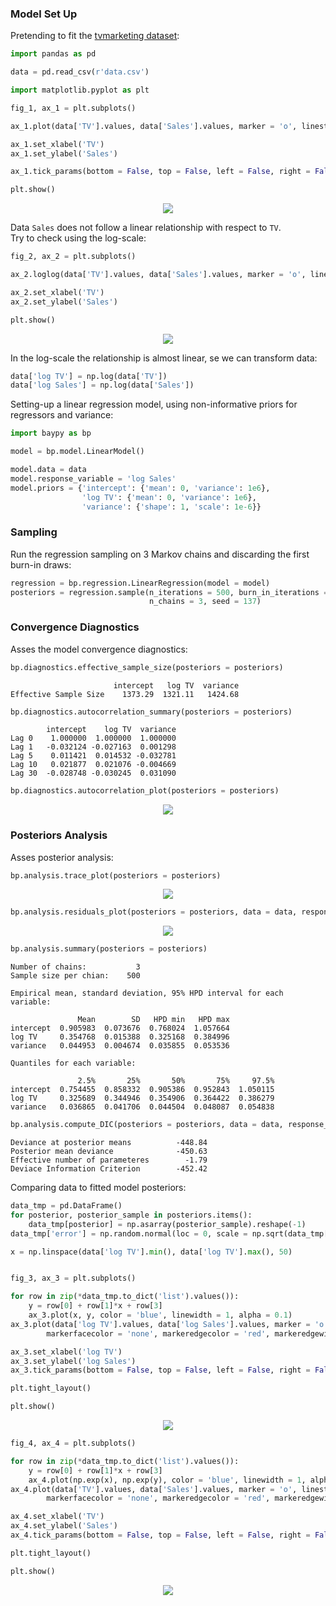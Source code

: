 ### Model Set Up

Pretending to fit the [tvmarketing dataset](https://github.com/AndreaBlengino/GibbsSampler/blob/master/examples/tvmarketing/data.csv):

```python
import pandas as pd

data = pd.read_csv(r'data.csv')
```

```python
import matplotlib.pyplot as plt

fig_1, ax_1 = plt.subplots()

ax_1.plot(data['TV'].values, data['Sales'].values, marker = 'o', linestyle = '', alpha = 0.5)

ax_1.set_xlabel('TV')
ax_1.set_ylabel('Sales')

ax_1.tick_params(bottom = False, top = False, left = False, right = False)

plt.show()
```

<p align="center">
    <img src="images/data.png">
</p>

Data `Sales` does not follow a linear relationship with respect to `TV`.  
Try to check using the log-scale:

```python
fig_2, ax_2 = plt.subplots()

ax_2.loglog(data['TV'].values, data['Sales'].values, marker = 'o', linestyle = '', alpha = 0.5)

ax_2.set_xlabel('TV')
ax_2.set_ylabel('Sales')

plt.show()
```

<p align="center">
    <img src="images/data_log_scale.png">
</p>

In the log-scale the relationship is almost linear, se we can transform
data:

```python
data['log TV'] = np.log(data['TV'])
data['log Sales'] = np.log(data['Sales'])
```

Setting-up a linear regression model, using non-informative priors for
regressors and variance:

```python
import baypy as bp

model = bp.model.LinearModel()

model.data = data
model.response_variable = 'log Sales'
model.priors = {'intercept': {'mean': 0, 'variance': 1e6},
                'log TV': {'mean': 0, 'variance': 1e6},
                'variance': {'shape': 1, 'scale': 1e-6}}
```

### Sampling

Run the regression sampling on 3 Markov chains and discarding the first 
burn-in draws:

```python
regression = bp.regression.LinearRegression(model = model)
posteriors = regression.sample(n_iterations = 500, burn_in_iterations = 50, 
                               n_chains = 3, seed = 137)
```

### Convergence Diagnostics

Asses the model convergence diagnostics:

```python
bp.diagnostics.effective_sample_size(posteriors = posteriors)
```
```
                       intercept   log TV  variance
Effective Sample Size    1373.29  1321.11   1424.68
```

```python
bp.diagnostics.autocorrelation_summary(posteriors = posteriors)
```
```
        intercept    log TV  variance
Lag 0    1.000000  1.000000  1.000000
Lag 1   -0.032124 -0.027163  0.001298
Lag 5    0.011421  0.014532 -0.032781
Lag 10   0.021877  0.021076 -0.004669
Lag 30  -0.028748 -0.030245  0.031090
```

```python
bp.diagnostics.autocorrelation_plot(posteriors = posteriors)
```

<p align="center">
    <img src="images/autocorrelation_plot.png">
</p>

### Posteriors Analysis

Asses posterior analysis:

```python
bp.analysis.trace_plot(posteriors = posteriors)
```

<p align="center">
    <img src="images/trace_plot.png">
</p>

```python
bp.analysis.residuals_plot(posteriors = posteriors, data = data, response_variable = 'y')
```

<p align="center">
    <img src="images/residuals_plot.png">
</p>

```python
bp.analysis.summary(posteriors = posteriors)
```
```
Number of chains:           3
Sample size per chian:    500

Empirical mean, standard deviation, 95% HPD interval for each variable:

               Mean        SD   HPD min   HPD max
intercept  0.905983  0.073676  0.768024  1.057664
log TV     0.354768  0.015388  0.325168  0.384996
variance   0.044953  0.004674  0.035855  0.053536

Quantiles for each variable:

               2.5%       25%       50%       75%     97.5%
intercept  0.754455  0.858332  0.905386  0.952843  1.050115
log TV     0.325689  0.344946  0.354906  0.364422  0.386279
variance   0.036865  0.041706  0.044504  0.048087  0.054838
```

```python
bp.analysis.compute_DIC(posteriors = posteriors, data = data, response_variable = 'y')
```
```
Deviance at posterior means          -448.84
Posterior mean deviance              -450.63
Effective number of parameteres        -1.79
Deviace Information Criterion        -452.42
```

Comparing data to fitted model posteriors:

```python
data_tmp = pd.DataFrame()
for posterior, posterior_sample in posteriors.items():
    data_tmp[posterior] = np.asarray(posterior_sample).reshape(-1)
data_tmp['error'] = np.random.normal(loc = 0, scale = np.sqrt(data_tmp['variance']), size = len(data_tmp))

x = np.linspace(data['log TV'].min(), data['log TV'].max(), 50)


fig_3, ax_3 = plt.subplots()

for row in zip(*data_tmp.to_dict('list').values()):
    y = row[0] + row[1]*x + row[3]
    ax_3.plot(x, y, color = 'blue', linewidth = 1, alpha = 0.1)
ax_3.plot(data['log TV'].values, data['log Sales'].values, marker = 'o', linestyle = '',
        markerfacecolor = 'none', markeredgecolor = 'red', markeredgewidth = 1.2)

ax_3.set_xlabel('log TV')
ax_3.set_ylabel('log Sales')
ax_3.tick_params(bottom = False, top = False, left = False, right = False)

plt.tight_layout()

plt.show()
```

<p align="center">
    <img src="images/data_vs_model_log_scale.png">
</p>

```python
fig_4, ax_4 = plt.subplots()

for row in zip(*data_tmp.to_dict('list').values()):
    y = row[0] + row[1]*x + row[3]
    ax_4.plot(np.exp(x), np.exp(y), color = 'blue', linewidth = 1, alpha = 0.1)
ax_4.plot(data['TV'].values, data['Sales'].values, marker = 'o', linestyle = '',
        markerfacecolor = 'none', markeredgecolor = 'red', markeredgewidth = 1.2)

ax_4.set_xlabel('TV')
ax_4.set_ylabel('Sales')
ax_4.tick_params(bottom = False, top = False, left = False, right = False)

plt.tight_layout()

plt.show()
```

<p align="center">
    <img src="images/data_vs_model.png">
</p>